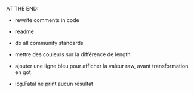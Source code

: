 AT THE END:

- rewrite comments in code
- readme
- do all community standards

- mettre des couleurs sur la différence de length
- ajouter une ligne bleu pour afficher la valeur raw, avant transformation en got

- log.Fatal ne print aucun résultat

